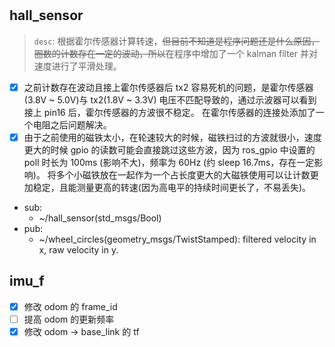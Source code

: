 # 

## hall_sensor

> `desc`: 根据霍尔传感器计算转速，~~但目前不知道是程序问题还是什么原因，圈数的计数存在一定的波动，所以~~在程序中增加了一个 kalman filter 并对速度进行了平滑处理。

- [x] 之前计数存在波动且接上霍尔传感器后 tx2 容易死机的问题，是霍尔传感器(3.8V ~ 5.0V)与 tx2(1.8V ~ 3.3V) 电压不匹配导致的，通过示波器可以看到接上 pin16 后，霍尔传感器的方波很不稳定。 在霍尔传感器的连接处添加了一个电阻之后问题解决。
- [x] 由于之前使用的磁铁太小，在轮速较大的时候，磁铁扫过的方波就很小，速度更大的时候 gpio 的读数可能会直接跳过这些方波，因为 ros_gpio 中设置的 poll 时长为 100ms (影响不大)，频率为 60Hz (约 sleep 16.7ms，存在一定影响)。 将多个小磁铁放在一起作为一个占长度更大的大磁铁使用可以让计数更加稳定，且能测量更高的转速(因为高电平的持续时间更长了，不易丢失)。

- sub: 
  - ~/hall_sensor(std_msgs/Bool)
- pub: 
  - ~/wheel_circles(geometry_msgs/TwistStamped): filtered velocity in x, raw velocity in y.

## imu_f

- [x] 修改 odom 的 frame_id
- [ ] 提高 odom 的更新频率
- [x] 修改 odom -> base_link 的 tf